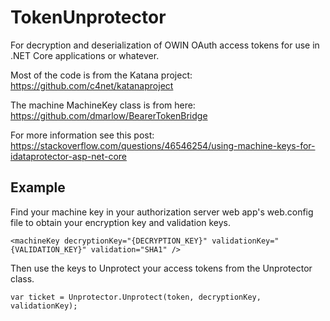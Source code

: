 # TokenUnprotector
For decryption and deserialization of OWIN OAuth access tokens for use in .NET Core applications or whatever. 

Most of the code is from the Katana project: https://github.com/c4net/katanaproject

The machine MachineKey class is from here: https://github.com/dmarlow/BearerTokenBridge 

For more information see this post: https://stackoverflow.com/questions/46546254/using-machine-keys-for-idataprotector-asp-net-core

## Example
Find your machine key in your authorization server web app's web.config file to obtain your encryption key and validation keys.
```
<machineKey decryptionKey="{DECRYPTION_KEY}" validationKey="{VALIDATION_KEY}" validation="SHA1" />
```
Then use the keys to Unprotect your access tokens from the Unprotector class.
```
var ticket = Unprotector.Unprotect(token, decryptionKey, validationKey);
```
